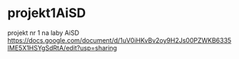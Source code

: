 # projekt1AiSD
projekt nr 1 na laby AiSD
https://docs.google.com/document/d/1uV0iHKvBv2oy9H2Js00PZWKB6335IME5X1HSYgSdRtA/edit?usp=sharing
